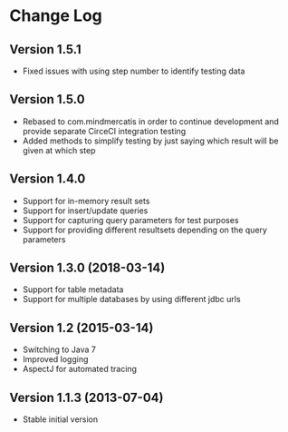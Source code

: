 Change Log
==========

Version 1.5.1
----------------------------

 * Fixed issues with using step number to identify testing data

Version 1.5.0
----------------------------

 * Rebased to com.mindmercatis in order to continue development and provide separate CirceCI integration testing
 * Added methods to simplify testing by just saying which result will be given at which step

Version 1.4.0
----------------------------

 * Support for in-memory result sets
 * Support for insert/update queries
 * Support for capturing query parameters for test purposes
 * Support for providing different resultsets depending on the query parameters 

Version 1.3.0 (2018-03-14)
----------------------------

 * Support for table metadata
 * Support for multiple databases by using different jdbc urls
 
Version 1.2 (2015-03-14)
----------------------------

 * Switching to Java 7
 * Improved logging
 * AspectJ for automated tracing

Version 1.1.3 (2013-07-04)
----------------------------

 * Stable initial version
